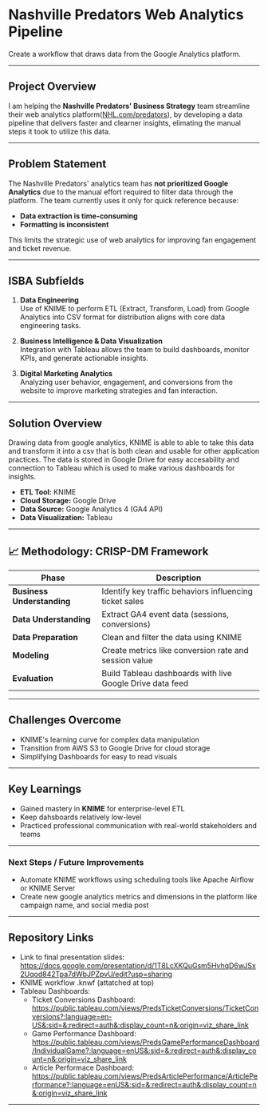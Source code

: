 # Nashville Predators Web Analytics Pipeline 

Create a workflow that draws data from the Google Analytics platform.

---

##  Project Overview

I am helping the **Nashville Predators' Business Strategy** team streamline their web analytics platform([NHL.com/predators](https://NHL.com/predators)), by developing a data pipeline that delivers faster and clearner insights, elimating the manual steps it took to utilize this data.


---

##  Problem Statement

The Nashville Predators' analytics team has **not prioritized Google Analytics** due to the manual effort required to filter data through the platform. The team currently uses it only for quick reference because:
- **Data extraction is time-consuming**
- **Formatting is inconsistent**

This limits the strategic use of web analytics for improving fan engagement and ticket revenue.

---

##  ISBA Subfields

1. **Data Engineering**  
   Use of KNIME to perform ETL (Extract, Transform, Load) from Google Analytics into CSV format for distribution aligns with core data engineering tasks.

2. **Business Intelligence & Data Visualization**  
   Integration with Tableau allows the team to build dashboards, monitor KPIs, and generate actionable insights.

3. **Digital Marketing Analytics**  
   Analyzing user behavior, engagement, and conversions from the website to improve marketing strategies and fan interaction.

---

## Solution Overview 

Drawing data from google analytics, KNIME is able to able to take this data and transform it into a csv that is both clean and usable for other application practices. The data is stored in Google Drive for easy accesability and connection to Tableau which is used to make various dashboards for insights. 


- **ETL Tool:** KNIME
- **Cloud Storage:** Google Drive
- **Data Source:** Google Analytics 4 (GA4 API)
- **Data Visualization:** Tableau


---

## 📈 Methodology: CRISP-DM Framework

| Phase                | Description                                                       |
|---------------------|-------------------------------------------------------------------|
| **Business Understanding** | Identify key traffic behaviors influencing ticket sales          |
| **Data Understanding**     | Extract GA4 event data (sessions, conversions)                |
| **Data Preparation**       | Clean and filter the data using KNIME                        |
| **Modeling**               | Create metrics like conversion rate and session value        |
| **Evaluation**             | Build Tableau dashboards with live Google Drive data feed              |


---

##  Challenges Overcome

- KNIME's learning curve for complex data manipulation
- Transition from AWS S3 to Google Drive for cloud storage
- Simplifying Dashboards for easy to read visuals 


---

##  Key Learnings

- Gained mastery in **KNIME** for enterprise-level ETL
- Keep dahsboards relatively low-level
- Practiced professional communication with real-world stakeholders and teams

---

### Next Steps / Future Improvements

- Automate KNIME workflows using scheduling tools like Apache Airflow or KNIME Server
- Create new google analytics metrics and dimensions in the platform like campaign name, and social media post

---

##  Repository Links 
- Link to final presentation slides: https://docs.google.com/presentation/d/1T8LcXKQuGsm5HvhqD6wJSx2Uqod842Tpa7dWbJPZpvU/edit?usp=sharing
- KNIME workflow .knwf (attatched at top)
- Tableau Dashboards:
     - Ticket Conversions Dashboard: https://public.tableau.com/views/PredsTicketConversions/TicketConversions?:language=en-US&:sid=&:redirect=auth&:display_count=n&:origin=viz_share_link
     - Game Performance Dashboard: https://public.tableau.com/views/PredsGamePerformanceDashboard/IndividualGame?:language=enUS&:sid=&:redirect=auth&:display_count=n&:origin=viz_share_link
     - Article Performace Dashboard: https://public.tableau.com/views/PredsArticlePerformance/ArticlePerformance?:language=enUS&:sid=&:redirect=auth&:display_count=n&:origin=viz_share_link


---























